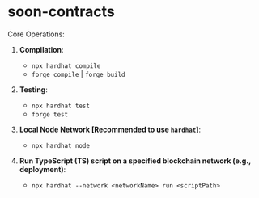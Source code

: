 # soon-contracts

Core Operations:

1. **Compilation**:
    - `npx hardhat compile`
    - `forge compile` | `forge build`

2. **Testing**:
    - `npx hardhat test`
    - `forge test`

3. **Local Node Network [Recommended to use `hardhat`]**:
    - `npx hardhat node`

4. **Run TypeScript (TS) script on a specified blockchain network (e.g., deployment)**:
    - `npx hardhat --network <networkName> run <scriptPath>`
